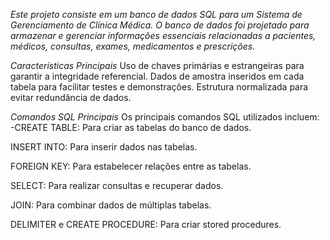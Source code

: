 *Este projeto consiste em um banco de dados SQL para um Sistema de Gerenciamento de Clínica Médica. O banco de dados foi projetado para armazenar e gerenciar informações essenciais relacionadas a pacientes, médicos, consultas, exames, medicamentos e prescrições.*

*Características Principais*
Uso de chaves primárias e estrangeiras para garantir a integridade referencial.
Dados de amostra inseridos em cada tabela para facilitar testes e demonstrações.
Estrutura normalizada para evitar redundância de dados.

*Comandos SQL Principais*
Os principais comandos SQL utilizados incluem:
-CREATE TABLE: Para criar as tabelas do banco de dados.

INSERT INTO: Para inserir dados nas tabelas.

FOREIGN KEY: Para estabelecer relações entre as tabelas.

SELECT: Para realizar consultas e recuperar dados.

JOIN: Para combinar dados de múltiplas tabelas.

DELIMITER e CREATE PROCEDURE: Para criar stored procedures.
